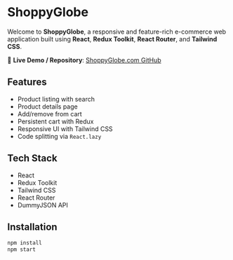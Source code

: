 # ShoppyGlobe 

Welcome to **ShoppyGlobe**, a responsive and feature-rich e-commerce web application built using **React**, **Redux Toolkit**, **React Router**, and **Tailwind CSS**.

🔗 **Live Demo / Repository**: [ShoppyGlobe.com GitHub](https://github.com/JainAadeesh/ShoppyGlobe.com)


##  Features

- Product listing with search
- Product details page
- Add/remove from cart
- Persistent cart with Redux
- Responsive UI with Tailwind CSS
- Code splitting via `React.lazy`

##  Tech Stack

- React
- Redux Toolkit
- Tailwind CSS
- React Router
- DummyJSON API

##  Installation

```bash
npm install
npm start

